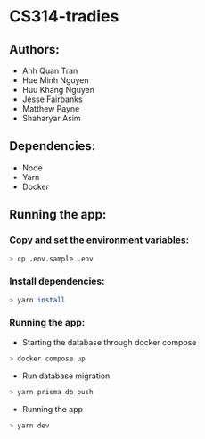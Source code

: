 # CS314-tradies

## Authors:

- Anh Quan Tran
- Hue Minh Nguyen
- Huu Khang Nguyen
- Jesse Fairbanks
- Matthew Payne
- Shaharyar Asim

## Dependencies:

- Node
- Yarn
- Docker

## Running the app:

### Copy and set the environment variables:

```bash
> cp .env.sample .env
```

### Install dependencies:

```bash
> yarn install
```

### Running the app:

- Starting the database through docker compose

```bash
> docker compose up
```

- Run database migration

```bash
> yarn prisma db push
```

- Running the app

```bash
> yarn dev
```
